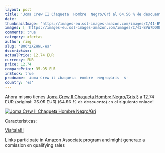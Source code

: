 ```yaml
---
layout: post
title: 'Joma Crew II Chaqueta  Hombre  Negro/Gri al 64.56 % de descuento'
date: 
thumbnailImage: 'https://images-eu.ssl-images-amazon.com/images/I/41-BVW7DD0L._SL200_.jpg'
images: [ 'https://images-eu.ssl-images-amazon.com/images/I/41-BVW7DD0L._SL200_.jpg' ]
comments: true
category: ofertas
author: ring
slug: 'B06Y2XZHNL-es'
description:
actualPrice: 12.74 EUR
currency: EUR
price: 12.74
comparePrice: 35.95 EUR
inStock: true
prodname: 'Joma Crew II Chaqueta  Hombre  Negro/Gris  S'
country: 'es'
---
```


Ahora mismo tienes [Joma Crew II Chaqueta  Hombre  Negro/Gris  S](https://www.amazon.es/dp/B06Y2XZHNL/?tag=tolees-21) a 12.74 EUR (original: 35.95 EUR) (64.56 %  de descuento) en el siguiente enlace!

[![Joma Crew II Chaqueta  Hombre  Negro/Gri](https://images-eu.ssl-images-amazon.com/images/I/41-BVW7DD0L._SL200_.jpg)](https://www.amazon.es/dp/B06Y2XZHNL/?tag=tolees-21)

Características:


[Visítala!!!](https://www.amazon.es/dp/B06Y2XZHNL/?tag=tolees-21)

Links participate in Amazon Associate program and might generate a comission on qualifying sales
